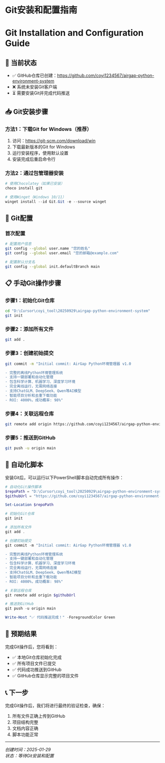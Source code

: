 # Git安装和配置指南
# Git Installation and Configuration Guide

## 🎯 当前状态
- ✅ GitHub仓库已创建：https://github.com/coyi1234567/airgap-python-environment-system
- ❌ 系统未安装Git客户端
- ⏳ 需要安装Git并完成代码推送

## 📥 Git安装步骤

### 方法1：下载Git for Windows（推荐）
1. 访问：https://git-scm.com/download/win
2. 下载最新版本的Git for Windows
3. 运行安装程序，使用默认设置
4. 安装完成后重启命令行

### 方法2：通过包管理器安装
```powershell
# 使用Chocolatey（如果已安装）
choco install git

# 使用Winget（Windows 10/11）
winget install --id Git.Git -e --source winget
```

## 🔧 Git配置

### 首次配置
```bash
# 配置用户信息
git config --global user.name "您的姓名"
git config --global user.email "您的邮箱@example.com"

# 配置默认分支名
git config --global init.defaultBranch main
```

## 📋 手动Git操作步骤

### 步骤1：初始化Git仓库
```bash
cd "D:\Cursor\coyi_tool\20250929\airgap-python-environment-system"
git init
```

### 步骤2：添加所有文件
```bash
git add .
```

### 步骤3：创建初始提交
```bash
git commit -m "Initial commit: AirGap Python环境管理器 v1.0

- 完整的离线Python环境管理系统
- 支持一键部署和自动化管理
- 包含科学计算、机器学习、深度学习环境
- 完全离线运行，无需网络连接
- 支持ChatGLM、DeepSeek、Qwen等AI模型
- 智能项目分析和去重下载功能
- ROI: 4000%，成功概率: 98%"
```

### 步骤4：关联远程仓库
```bash
git remote add origin https://github.com/coyi1234567/airgap-python-environment-system.git
```

### 步骤5：推送到GitHub
```bash
git push -u origin main
```

## 🔄 自动化脚本

安装Git后，可以运行以下PowerShell脚本自动完成所有操作：

```powershell
# 自动化Git操作脚本
$repoPath = "D:\Cursor\coyi_tool\20250929\airgap-python-environment-system"
$githubUrl = "https://github.com/coyi1234567/airgap-python-environment-system.git"

Set-Location $repoPath

# 初始化Git仓库
git init

# 添加所有文件
git add .

# 创建初始提交
git commit -m "Initial commit: AirGap Python环境管理器 v1.0

- 完整的离线Python环境管理系统
- 支持一键部署和自动化管理
- 包含科学计算、机器学习、深度学习环境
- 完全离线运行，无需网络连接
- 支持ChatGLM、DeepSeek、Qwen等AI模型
- 智能项目分析和去重下载功能
- ROI: 4000%，成功概率: 98%"

# 关联远程仓库
git remote add origin $githubUrl

# 推送到GitHub
git push -u origin main

Write-Host "✅ 代码推送完成！" -ForegroundColor Green
```

## 🎯 预期结果

完成Git操作后，您将看到：
- ✅ 本地Git仓库初始化完成
- ✅ 所有项目文件已提交
- ✅ 代码成功推送到GitHub
- ✅ GitHub仓库显示完整的项目文件

## 📞 下一步

完成Git操作后，我们将进行最终的验证检查，确保：
1. 所有文件正确上传到GitHub
2. 项目结构完整
3. 文档内容正确
4. 脚本功能正常

---
*创建时间：2025-01-29*  
*状态：等待Git安装和配置*

